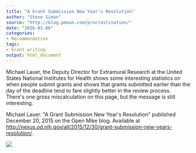 ```yaml
---
title: "A Grant Submission New Year's Resolution"
author: "Steve Simon"
source: "http://blog.pmean.com/procrastination/"
date: "2016-01-06"
categories:
- Recommendation
tags:
- Grant writing
output: html_document
---
```


Michael Lauer, the Deputy Director for Extramural Research at the United
States National Institutes for Health shows some interesting statistics
on when people submit grants and shows that grants submitted earlier
than the day of the deadline tend to fare slightly better in the review
process. There's one gross miscalculation on this page, but the message
is still interesting.

<!---More--->

Michael Lauer. "A Grant Submission New Year's Resolution" published
December 20, 2015 on the Open Mike blog. Available at
<http://nexus.od.nih.gov/all/2015/12/30/grant-submission-new-years-resolution/>.

![](http://www.pmean.com/new-images/16/procrastination01.png)




